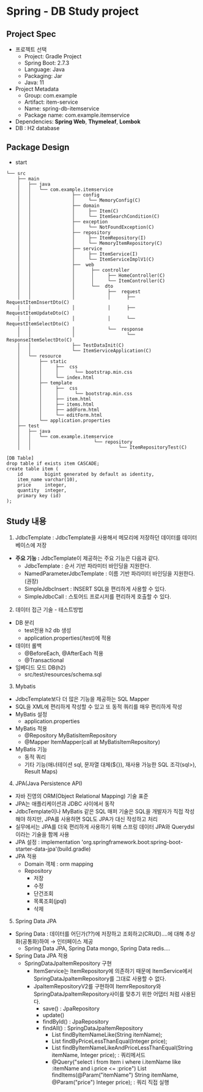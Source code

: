 # Spring - DB Study project

## Project Spec
- 프로젝트 선택
    - Project: Gradle Project
    - Spring Boot: 2.7.3
    - Language: Java
    - Packaging: Jar
    - Java: 11
- Project Metadata
    - Group: com.example
    - Artifact: item-service
    - Name: spring-db-itemservice
    - Package name: com.example.itemservice
- Dependencies: **Spring Web**, **Thymeleaf**, **Lombok**
- DB : H2 database

## Package Design
- start
```
└── src
    ├── main
    │   ├── java
    │   │   └── com.example.itemservice
    │   │               ├── config
    │   │               │     └── MemoryConfig(C) 
    │   │               ├── domain
    │   │               │     ├── Item(C)           
    │   │               │     └── ItemSearchCondition(C) 
    │   │               ├── exception
    │   │               │     └── NotFoundException(C) 
    │   │               ├── repository
    │   │               │     ├── ItemRepository(I) 
    │   │               │     └── MemoryItemRepository(C)
    │   │               ├── service
    │   │               │     ├── ItemService(I)           
    │   │               │     └── ItemServiceImplV1(C) 
    │   │               ├──  web
    │   │               │      ├── controller
    │   │               │      │     ├── HomeController(C)
    │   │               │      │     └── ItemController(C)
    │   │               │      └──  dto
    │   │               │            ├──  request
    │   │               │            │      ├── RequestItemInsertDto(C)
    │   │               │            │      ├── RequestItemUpdateDto(C)
    │   │               │            │      └── RequestItemSelectDto(C)
    │   │               │            └──  response
    │   │               │                   └── ResponseItemSelectDto(C)
    │   │               ├── TestDataInit(C)
    │   │               └── ItemServiceApplication(C)
    │   └── resource
    │       ├── static
    │       │     ├──  css 
    │       │     │      └── bootstrap.min.css
    │       │     └── index.html
    │       ├── template
    │       │     ├──  css 
    │       │     │      └── bootstrap.min.css
    │       │     ├── item.html    
    │       │     ├── items.html   
    │       │     ├── addForm.html 
    │       │     └── editForm.html
    │       └── application.properties
    ├── test
    │   ├── java
    │   │   └── com.example.itemservice
    │   │                       └── repository
    │   │                                └── ItemRepositoryTest(C)
```

```
[DB Table]
drop table if exists item CASCADE;
create table item (
    id        bigint generated by default as identity,
    item_name varchar(10),
    price     integer,
    quantity  integer,
    primary key (id)
);
```

## Study 내용
1. JdbcTemplate : JdbcTemplate을 사용해서 메모리에 저장하던 데이터를 데이터베이스에 저장
- **주요 기능 :** JdbcTemplate이 제공하는 주요 기능은 다음과 같다.
  - JdbcTemplate : 순서 기반 파라미터 바인딩을 지원한다.
  - NamedParameterJdbcTemplate : 이름 기반 파라미터 바인딩을 지원한다. (권장)
  - SimpleJdbcInsert : INSERT SQL을 편리하게 사용할 수 있다.
  - SimpleJdbcCall : 스토어드 프로시저를 편리하게 호출할 수 있다.
2. 데이터 접근 기술 - 테스트방법
- DB 분리
  - test전용 h2 db 생성 
  - application.properties(/test)에 적용
- 데이터 롤백
  - @BeforeEach, @AfterEach 적용
  - @Transactional
- 임베디드 모드 DB(h2)
  - src/test/resources/schema.sql
3. Mybatis
- JdbcTemplate보다 더 많은 기능을 제공하는 SQL Mapper
- SQL을 XML에 편리하게 작성할 수 있고 또 동적 쿼리를 매우 편리하게 작성
- MyBatis 설정
  - application.properties
- MyBatis 적용
  - @Repository MyBatisItemRepository
  - @Mapper ItemMapper(call at MyBatisItemRepository)
- MyBatis 기능 
  - 동적 쿼리
  - 기타 기능(애너테이션 sql, 문자열 대체(${}), 재사용 가능한 SQL 조각(sql>), Result Maps)
4. JPA(Java Persistence API)
- 자바 진영의 ORM(Object Relational Mapping) 기술 표준
- JPA는 애플리케이션과 JDBC 사이에서 동작
- JdbcTemplate이나 MyBatis 같은 SQL 매퍼 기술은 SQL을 개발자가 직접 작성해야 하지만, JPA를 사용하면 SQL도 JPA가 대신 작성하고 처리
- 실무에서는 JPA를 더욱 편리하게 사용하기 위해 스프링 데이터 JPA와 Querydsl이라는 기술을 함께 사용
- JPA 설정 : implementation 'org.springframework.boot:spring-boot-starter-data-jpa'(build.gradle)
- JPA 적용
  - Domain 객체 : orm mapping
  - Repository
    - 저장
    - 수정
    - 단건조회
    - 목록조회(jpql)
    - 삭제
5. Spring Data JPA
- Spring Data : 데이터를 어딘가(??)에 저장하고 조회하고(CRUD)….에 대해 추상화(공통화)하여 → 인터페이스 제공
  - Spring Data JPA, Spring Data mongo, Spring Data redis….
- Spring Data JPA 적용
  - SpringDataJpaItemRepository 구현
    - ItemService는 ItemRepository에 의존하기 때문에 ItemService에서 SpringDataJpaItemRepository를 그대로 사용할 수 없다.
    - JpaItemRepositoryV2를 구현하여 ItemrRepository와 SpringDataJpaItemRepository사이를 맞추기 위한 어댑터 처럼 사용된다.
      - save()  :  JpaRepository
      - update()
      - findById() : JpaRepository
      - findAll() : SpringDataJpaItemRepository
        - List<Item> findByItemNameLike(String itemName);
        - List<Item> findByPriceLessThanEqual(Integer price);
        - List<Item> findByItemNameLikeAndPriceLessThanEqual(String itemName, Integer price); : 쿼리메서드
        - @Query("select i from Item i where i.itemName like :itemName and i.price <= :price")
          List<Item> findItems(@Param("itemName") String itemName, @Param("price") Integer price); : 쿼리 직접 실행